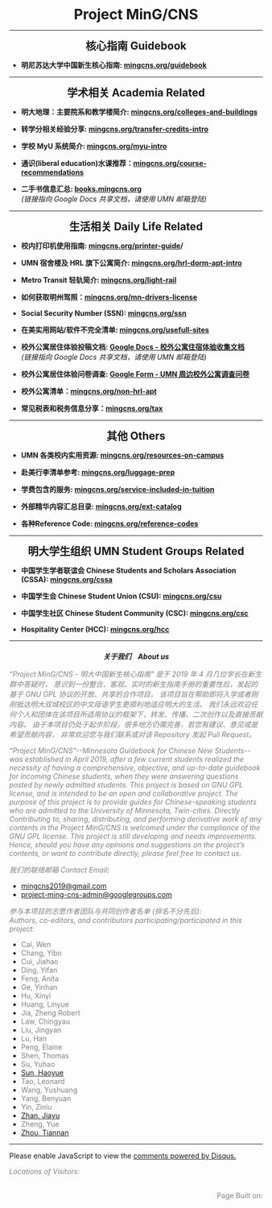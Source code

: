 <!-- Global site tag (gtag.js) - Google Analytics -->
<script async src="https://www.googletagmanager.com/gtag/js?id=G-4DT3EE5Z3Q"></script>
<script>
  window.dataLayer = window.dataLayer || [];
  function gtag(){dataLayer.push(arguments);}
  gtag('js', new Date());

  gtag('config', 'G-4DT3EE5Z3Q');
</script>
<script data-ad-client="ca-pub-3457849876540251" async src="https://pagead2.googlesyndication.com/pagead/js/adsbygoogle.js"></script>

<script>
function googleTranslateElementInit() {
  new google.translate.TranslateElement({pageLanguage: 'zh'}, 'google_translate_element');
}
</script>
<script async src="https://translate.google.com/translate_a/element.js?cb=googleTranslateElementInit"></script>

<h1 style="margin: 0 auto; text-align: center; font-weight: bold;">
Project MinG/CNS
</h1>

---

<h2 style="margin: 0 auto 10px auto; text-align: center;">核心指南 Guidebook</h2>

- **明尼苏达大学中国新生核心指南: [mingcns.org/guidebook](https://www.mingcns.org/guidebook/)**

---

<h2 style="margin: 0 auto 10px auto; text-align: center;">学术相关 Academia Related</h2>

- **明大地理：主要院系和教学楼简介: [mingcns.org/colleges-and-buildings](https://www.mingcns.org/colleges-and-buildings/)**

- **转学分相关经验分享: [mingcns.org/transfer-credits-intro](https://www.mingcns.org/transfer-credits-intro/)**

- **学校 MyU 系统简介: [mingcns.org/myu-intro](https://www.mingcns.org/myu-intro/)**

- **通识(liberal education)水课推荐：[mingcns.org/course-recommendations](https://www.mingcns.org/course-recommendations)**

<!-- TODO(tnz): Making it visible again when we're ready. -->
<!-- - **图书馆资源简介: _Coming soon_** -->

- **二手书信息汇总: [books.mingcns.org](http://books.mingcns.org)**  
  _(链接指向 Google Docs 共享文档，请使用 UMN 邮箱登陆)_

---

<h2 style="margin: 0 auto 10px auto; text-align: center;">生活相关 Daily Life Related</h2>

- **校内打印机使用指南: [mingcns.org/printer-guide](https://www.mingcns.org/printer-guide/)/**

- **UMN 宿舍楼及 HRL 旗下公寓简介: [mingcns.org/hrl-dorm-apt-intro](https://www.mingcns.org/hrl-dorm-apt-intro/)**

- **Metro Transit 轻轨简介: [mingcns.org/light-rail](https://www.mingcns.org/light-rail/)**

- **如何获取明州驾照：[mingcns.org/mn-drivers-license](https://www.mingcns.org/mn-drivers-license/)**

- **Social Security Number (SSN): [mingcns.org/ssn](https://www.mingcns.org/ssn/)**

- **在美实用网站/软件不完全清单: [mingcns.org/usefull-sites](https://www.mingcns.org/usefull-sites/)**

- **校外公寓居住体验投稿文档: [Google Docs - 校外公寓住宿体验收集文档](https://docs.google.com/document/d/1ngJgvJHpXnkCUGh_BuKL2OhEj4we9tY6eKFgxbkGQ-0/edit?usp=sharing)**  
  _(链接指向 Google Docs 共享文档，请使用 UMN 邮箱登陆)_

- **校外公寓居住体验问卷调查: [Google Form - UMN 周边校外公寓调查问卷](https://forms.gle/7J76TUhS7u2BZTAZ7)**

- **校外公寓清单：[mingcns.org/non-hrl-apt](https://www.mingcns.org/non-hrl-apt/)**

- **常见税表和税务信息分享：[mingcns.org/tax](https://www.mingcns.org/tax/)**

<!-- TODO(tnz): Making it visible again when we're ready. -->
<!-- - **校外公寓居住体验汇总: _Coming soon_** -->

---

<h2 style="margin: 0 auto 10px auto; text-align: center;">其他 Others</h2>

- **UMN 各类校内实用资源: [mingcns.org/resources-on-campus](https://www.mingcns.org/resources-on-campus/)**

- **赴美行李清单参考: [mingcns.org/luggage-prep](https://www.mingcns.org/luggage-prep/)**

- **学费包含的服务: [mingcns.org/service-included-in-tuition](https://www.mingcns.org/service-included-in-tuition/)**

- **外部精华内容汇总目录: [mingcns.org/ext-catalog](https://www.mingcns.org/ext-catalog/)**

- **各种Reference Code: [mingcns.org/reference-codes](https://www.mingcns.org/reference-codes/)**

---

<h2 style="margin: 0 auto 10px auto; text-align: center;">明大学生组织 UMN Student Groups Related</h2>

- **中国学生学者联谊会 Chinese Students and Scholars Association (CSSA): [mingcns.org/cssa](https://www.mingcns.org/cssa/)**

- **中国学生会 Chinese Student Union (CSU): [mingcns.org/csu](https://www.mingcns.org/csu/)**

- **中国学生社区 Chinese Student Community (CSC): [mingcns.org/csc](https://www.mingcns.org/csc/)**

- **Hospitality Center (HCC): [mingcns.org/hcc](https://www.mingcns.org/hcc/)**

---

<p style="margin: 20px auto 15px auto; text-align: center; font-style: italic; font-weight: bold;" id="about-us">
关于我们 <span style="margin-left: 10px">About us</span>
</p>

_<font color="grey">“Project MinG/CNS - 明大中国新生核心指南" 是于 2019 年 4 月几位学长在新生群中答疑时， 意识到一份整合、客观、实时的新生指南手册的重要性后，发起的基于 GNU GPL 协议的开放、共享的合作项目。 该项目旨在帮助即将入学或者刚刚抵达明大双城校区的中文母语学生更顺利地适应明大的生活。 我们永远欢迎任何个人和团体在该项目所适用协议的框架下，转发、传播、二次创作以及直接贡献内容。 由于本项目仍处于起步阶段，很多地方仍需完善，若您有建议、意见或是希望贡献内容， 非常欢迎您与我们联系或对该 Repository 发起 Pull Request。</font>_

_<font color="grey">“Project MinG/CNS”--Minnesota Guidebook for Chinese New Students--was established in April 2019, after a few current students realized the necessity of having a comprehensive, objective, and up-to-date guidebook for incoming Chinese students, when they were answering questions posted by newly admitted students. This project is based on GNU GPL license, and is intended to be an open and collaborative project. The purpose of this project is to provide guides for Chinese-speaking students who are admitted to the University of Minnesota, Twin-cities. Directly Contributing to, sharing, distributing, and performing derivative work of any contents in the Project MinG/CNS is welcomed under the compliance of the GNU GPL license. This project is still developing and needs improvements. Hence, should you have any opinions and suggestions on the project’s contents, or want to contribute directly, please feel free to contact us.</font>_

_<font color="grey">我们的联络邮箱 Contact Email</font>:_

- [mingcns2019@gmail.com](mailto:MinGCNS2019@gmail.com)
- [project-ming-cns-admin@googlegroups.com](mailto:project-ming-cns-admin@googlegroups.com)

_<font color="grey">参与本项目的志愿作者团队与共同创作者名单 (排名不分先后):</font>_  
_<font color="grey">Authors, co-editors, and contributors participating/participated in this project:</font>_

- <font color="grey">Cai, Wen</font>
- <font color="grey">Chang, Yibo</font>
- <font color="grey">Cui, Jiahao</font>
- <font color="grey">Ding, Yifan</font>
- <font color="grey">Feng, Anita</font>
- <font color="grey">Ge, Yinhan</font>
- <font color="grey">Hu, Xinyi</font>
- <font color="grey">Huang, Linyue</font>
- <font color="grey">Jia, Zheng Robert</font>
- <font color="grey">Law, Chingyau</font>
- <font color="grey">Liu, Jingyan</font>
- <font color="grey">Lu, Han</font>
- <font color="grey">Peng, Elaine</font>
- <font color="grey">Shen, Thomas</font>
- <font color="grey">Su, Yuhao</font>
- [Sun, Haoyue](https://github.com/H-Yue-Sun)
- <font color="grey">Tao, Leonard</font>
- <font color="grey">Wang, Yushuang</font>
- <font color="grey">Yang, Benyuan</font>
- <font color="grey">Yin, Ziniu</font>
- [Zhan, Jiayu](https://www.linkedin.com/in/jiayu-zhan-b62a4714a/)
- <font color="grey">Zheng, Yue</font>
- [Zhou, Tiannan](https://www.linkedin.com/in/tiannanzhou)

---

<div id="disqus_thread"></div>
<script async>
    var disqus_config = function () {
    this.page.url = 'https://www.mingcns.org/';
    this.page.identifier = 'index';
    };

    (function() { // DON'T EDIT BELOW THIS LINE
    var d = document, s = d.createElement('script');
    s.src = 'https://mingcns.disqus.com/embed.js';
    s.setAttribute('data-timestamp', +new Date());
    (d.head || d.body).appendChild(s);
    })();

</script>
<noscript>Please enable JavaScript to view the <a href="https://disqus.com/?ref_noscript">comments powered by Disqus.</a></noscript>

_<font color="grey">Locations of Visitors: </font>_

<div style="width: 50%; ">
<script type='text/javascript' id='clustrmaps' src='//cdn.clustrmaps.com/map_v2.js?cl=ffffff&w=a&t=tt&d=6dgA5xsRget7ciqINHnS-LTZ2Bt67OdMGfiecR3Qa-8&cmo=ff7a00&cmn=ff0000&ct=ffffff&co=2d78ad'></script>
</div><br>

<div id="google_translate_element" style="float:left"></div>

<div align="right" style="color: grey">
Page Built on:
<i><script type="text/javascript"> document.write(document.lastModified); </script></i>
</div>
